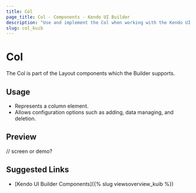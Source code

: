 ```yaml
---
title: Col
page_title: Col - Components - Kendo UI Builder
description: "Use and implement the Col when working with the Kendo UI Builder tool for creating and managing Angular and AngularJS-based web applications."
slug: col_kuib
---
```


# Col

The Col is part of the Layout components which the Builder supports.

## Usage

* Represents a column element.
* Allows configuration options such as adding, data managing, and deletion.

## Preview

// screen or demo?

## Suggested Links

* [Kendo UI Builder Components]({% slug viewsoverview_kuib %})
